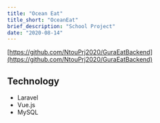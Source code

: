 ```yaml
---
title: "Ocean Eat"
title_short: "OceanEat"
brief_description: "School Project"
date: "2020-08-14"
---
```



[https://github.com/NtouPrj2020/GuraEatBackend](https://github.com/NtouPrj2020/GuraEatBackend)

## Technology

* Laravel
* Vue.js
* MySQL